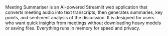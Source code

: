 Meeting Summariser is an AI-powered Streamlit web application that converts meeting audio into text transcripts, then generates summaries, key points, and sentiment analysis of the discussion.
It is designed for users who want quick insights from meetings without downloading heavy models or saving files. Everything runs in memory for speed and privacy.